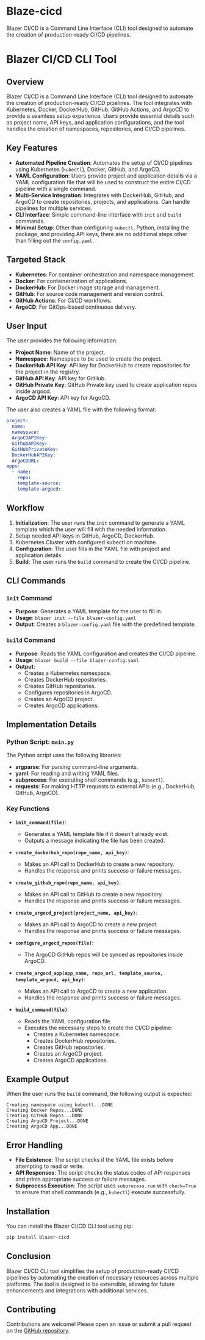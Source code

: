# Blaze-cicd
Blazer CI/CD is a Command Line Interface (CLI) tool designed to automate the creation of production-ready CI/CD pipelines. 

# Blazer CI/CD CLI Tool

## Overview

Blazer CI/CD is a Command Line Interface (CLI) tool designed to automate the creation of production-ready CI/CD pipelines. The tool integrates with Kubernetes, Docker, DockerHub, GitHub, GitHub Actions, and ArgoCD to provide a seamless setup experience. Users provide essential details such as project name, API keys, and application configurations, and the tool handles the creation of namespaces, repositories, and CI/CD pipelines.

## Key Features

- **Automated Pipeline Creation**: Automates the setup of CI/CD pipelines using Kubernetes (`kubectl`), Docker, GitHub, and ArgoCD.
- **YAML Configuration**: Users provide project and application details via a YAML configuration file that will be used to construct the entire CI/CD pipeline with a single command.
- **Multi-Service Integration**: Integrates with DockerHub, GitHub, and ArgoCD to create repositories, projects, and applications. Can handle pipelines for multiple services.
- **CLI Interface**: Simple command-line interface with `init` and `build` commands.
- **Minimal Setup**: Other than configuring `kubectl`, Python, installing the package, and providing API keys, there are no additional steps other than filling out the `config.yaml`.

## Targeted Stack

- **Kubernetes**: For container orchestration and namespace management.
- **Docker**: For containerization of applications.
- **DockerHub**: For Docker image storage and management.
- **GitHub**: For source code management and version control.
- **GitHub Actions**: For CI/CD workflows.
- **ArgoCD**: For GitOps-based continuous delivery.

## User Input

The user provides the following information:

- **Project Name**: Name of the project.
- **Namespace**: Namespace to be used to create the project.
- **DockerHub API Key**: API key for DockerHub to create repositories for the project in the registry.
- **GitHub API Key**: API key for GitHub.
- **GitHub Private Key**: GitHub Private key used to create application repos inside argocd.
- **ArgoCD API Key**: API key for ArgoCD.

The user also creates a YAML file with the following format:

```yaml
project:
  name: 
  namespace: 
  ArgoCDAPIKey: 
  GithubAPIKey: 
  GitHubPrivateKey:
  DockerHubAPIKey: 
  ArgoCDURL: 
apps:
  - name: 
    repo: 
    template-source: 
    template-argocd: 
```

## Workflow

1. **Initialization**: The user runs the `init` command to generate a YAML template which the user will fill with the needed information.
2. Setup needed API keys in GitHub, ArgoCD, DockerHub.
3. Kubernetes Cluster with configured kubectl on machine.
4. **Configuration**: The user fills in the YAML file with project and application details.
5. **Build**: The user runs the `build` command to create the CI/CD pipeline.

## CLI Commands

### `init` Command

- **Purpose**: Generates a YAML template for the user to fill in.
- **Usage**: `blazer init --file blazer-config.yaml`
- **Output**: Creates a `blazer-config.yaml` file with the predefined template.

### `build` Command

- **Purpose**: Reads the YAML configuration and creates the CI/CD pipeline.
- **Usage**: `blazer build --file blazer-config.yaml`
- **Output**:
  - Creates a Kubernetes namespace.
  - Creates DockerHub repositories.
  - Creates GitHub repositories.
  - Configures repositories in ArgoCD.
  - Creates an ArgoCD project.
  - Creates ArgoCD applications.

## Implementation Details

### Python Script: `main.py`

The Python script uses the following libraries:

- **argparse**: For parsing command-line arguments.
- **yaml**: For reading and writing YAML files.
- **subprocess**: For executing shell commands (e.g., `kubectl`).
- **requests**: For making HTTP requests to external APIs (e.g., DockerHub, GitHub, ArgoCD).

### Key Functions

- **`init_command(file)`**:
  - Generates a YAML template file if it doesn't already exist.
  - Outputs a message indicating the file has been created.

- **`create_dockerhub_repo(repo_name, api_key)`**:
  - Makes an API call to DockerHub to create a new repository.
  - Handles the response and prints success or failure messages.

- **`create_github_repo(repo_name, api_key)`**:
  - Makes an API call to GitHub to create a new repository.
  - Handles the response and prints success or failure messages.

- **`create_argocd_project(project_name, api_key)`**:
  - Makes an API call to ArgoCD to create a new project.
  - Handles the response and prints success or failure messages.

- **`configure_argocd_repos(file)`**:
  - The ArgoCD GitHub repos will be synced as repositories inside ArgoCD.

- **`create_argocd_app(app_name, repo_url, template_source, template_argocd, api_key)`**:
  - Makes an API call to ArgoCD to create a new application.
  - Handles the response and prints success or failure messages.

- **`build_command(file)`**:
  - Reads the YAML configuration file.
  - Executes the necessary steps to create the CI/CD pipeline:
    - Creates a Kubernetes namespace.
    - Creates DockerHub repositories.
    - Creates GitHub repositories.
    - Creates an ArgoCD project.
    - Creates ArgoCD applications.

## Example Output

When the user runs the `build` command, the following output is expected:

```
Creating namespace using kubectl...DONE
Creating Docker Repos...DONE
Creating GitHub Repos...DONE
Creating ArgoCD Project...DONE
Creating ArgoCD App...DONE
```

## Error Handling

- **File Existence**: The script checks if the YAML file exists before attempting to read or write.
- **API Responses**: The script checks the status codes of API responses and prints appropriate success or failure messages.
- **Subprocess Execution**: The script uses `subprocess.run` with `check=True` to ensure that shell commands (e.g., `kubectl`) execute successfully.

## Installation

You can install the Blazer CI/CD CLI tool using pip:

```bash
pip install blazer-cicd
```

## Conclusion

Blazer CI/CD CLI tool simplifies the setup of production-ready CI/CD pipelines by automating the creation of necessary resources across multiple platforms. The tool is designed to be extensible, allowing for future enhancements and integrations with additional services.

## Contributing

Contributions are welcome! Please open an issue or submit a pull request on the [GitHub repository](https://github.com/ARAldhafeeri/Blaze-cicd).
